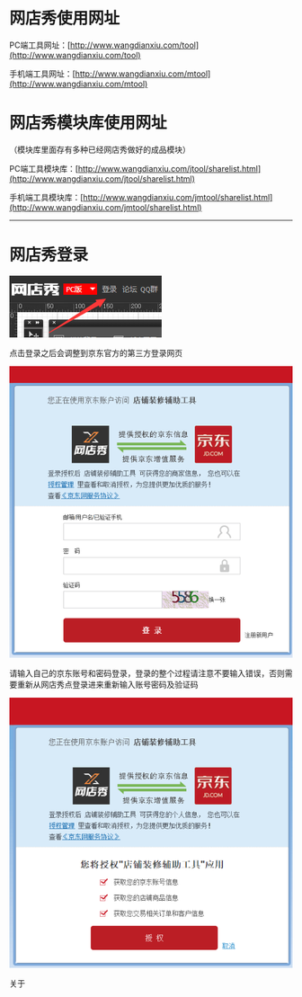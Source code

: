 # 网店秀使用网址

PC端工具网址：[http://www.wangdianxiu.com/tool](http://www.wangdianxiu.com/tool)

手机端工具网址：[http://www.wangdianxiu.com/mtool](http://www.wangdianxiu.com/mtool)

# 网店秀模块库使用网址

（模块库里面存有多种已经网店秀做好的成品模块）

PC端工具模块库：[http://www.wangdianxiu.com/jtool/sharelist.html](http://www.wangdianxiu.com/jtool/sharelist.html)

手机端工具模块库：[http://www.wangdianxiu.com/jmtool/sharelist.html](http://www.wangdianxiu.com/jmtool/sharelist.html)

---

# 网店秀登录

![](/assets/20180117152718.png)

点击登录之后会调整到京东官方的第三方登录网页

![](/assets/1.png)

请输入自己的京东账号和密码登录，登录的整个过程请注意不要输入错误，否则需要重新从网店秀点登录进来重新输入账号密码及验证码

![](/assets/20180117095740.png)

关于

